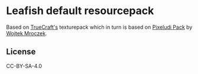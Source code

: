 # Leafish default resourcepack

Based on [TrueCraft's](https://github.com/ddevault/TrueCraft) texturepack which in turn is based on [Pixeludi Pack](https://www.planetminecraft.com/texture-pack/pixeludi-pack-texture-pack-compo-winner/) by [Wojtek Mroczek](https://nitter.net/Mruqe).

## License

CC-BY-SA-4.0
